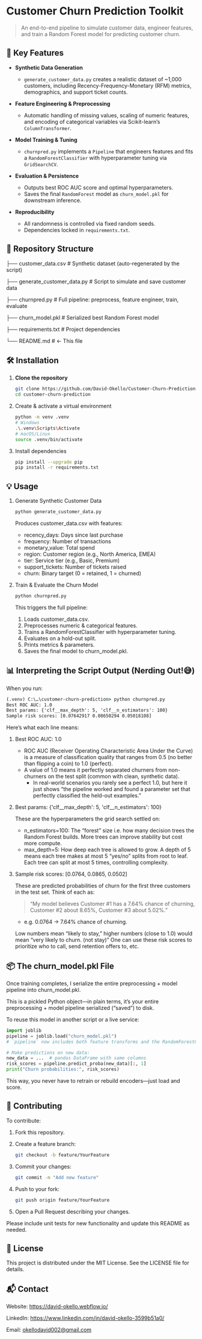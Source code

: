 # Customer Churn Prediction Toolkit

> An end-to-end pipeline to simulate customer data, engineer features, and train a  Random Forest model for predicting customer churn.


## 🚀 Key Features

- **Synthetic Data Generation**  
  - `generate_customer_data.py` creates a realistic dataset of ~1,000 customers, including Recency-Frequency-Monetary (RFM) metrics, demographics, and support ticket counts.

- **Feature Engineering & Preprocessing**  
  - Automatic handling of missing values, scaling of numeric features, and encoding of categorical variables via Scikit-learn’s `ColumnTransformer`.

- **Model Training & Tuning**  
  - `churnpred.py` implements a `Pipeline` that engineers features and fits a `RandomForestClassifier` with hyperparameter tuning via `GridSearchCV`.

- **Evaluation & Persistence**  
  - Outputs best ROC AUC score and optimal hyperparameters.  
  - Saves the final `RandomForest` model as `churn_model.pkl` for downstream inference.

- **Reproducibility**  
  - All randomness is controlled via fixed random seeds.  
  - Dependencies locked in `requirements.txt`.



## 📂 Repository Structure
  ├── customer_data.csv # Synthetic dataset (auto-regenerated by the script)
  
  ├── generate_customer_data.py # Script to simulate and save customer data
  
  ├── churnpred.py # Full pipeline: preprocess, feature engineer, train, evaluate
  
  ├── churn_model.pkl # Serialized best Random Forest model
  
  ├── requirements.txt # Project dependencies
  
  └── README.md # ← This file



## 🛠️ Installation

1. **Clone the repository**  
   ```bash
   git clone https://github.com/David-Okello/Customer-Churn-Prediction.git
   cd customer-churn-prediction
    ```
2. Create & activate a virtual environment
    ```bash
    python -m venv .venv
    # Windows
    .\.venv\Scripts\Activate
    # macOS/Linux
    source .venv/bin/activate
    ```
3. Install dependencies
    ```bash
    pip install --upgrade pip
    pip install -r requirements.txt
    ```
## 💡 Usage

1. Generate Synthetic Customer Data
    ```bash
    python generate_customer_data.py
    ```

    Produces customer_data.csv with features:

    - recency_days: Days since last purchase
    - frequency: Number of transactions
    - monetary_value: Total spend
    - region: Customer region (e.g., North America, EMEA)
    - tier: Service tier (e.g., Basic, Premium)
    - support_tickets: Number of tickets raised
    - churn: Binary target (0 = retained, 1 = churned)

2. Train & Evaluate the Churn Model
    ```bash
    python churnpred.py
    ```

    This triggers the full pipeline:

    1. Loads customer_data.csv.
    2. Preprocesses numeric & categorical features.
    3. Trains a RandomForestClassifier with hyperparameter tuning.
    4. Evaluates on a hold-out split.
    5. Prints metrics & parameters.
    6. Saves the final model to churn_model.pkl.

## 📊 Interpreting the Script Output (Nerding Out!😅)
When you run:
```cmd
(.venv) C:\…\customer-churn-prediction> python churnpred.py
Best ROC AUC: 1.0
Best params: {'clf__max_depth': 5, 'clf__n_estimators': 100}
Sample risk scores: [0.07642917 0.08650294 0.05018108]
```

Here’s what each line means:

1. Best ROC AUC: 1.0

    - ROC AUC (Receiver Operating Characteristic Area Under the Curve) is a measure of classification quality that ranges from 0.5 (no better than flipping a coin) to 1.0 (perfect).
    - A value of 1.0 means it perfectly separated churners from non-churners on the test split (common with clean, synthetic data).
        - In real-world scenarios you rarely see a perfect 1.0, but here it just shows “the pipeline worked and found a parameter set that perfectly classified the held-out examples.”

2. Best params: {'clf__max_depth': 5, 'clf__n_estimators': 100}
    
    These are the hyperparameters the grid search settled on:

    - n_estimators=100: The “forest” size i.e. how many decision trees the Random Forest builds. More trees can improve stability but cost more compute.
    - max_depth=5: 	How deep each tree is allowed to grow. A depth of 5 means each tree makes at most 5 “yes/no” splits from root to leaf. Each tree can split at most 5 times, controlling complexity.

3. Sample risk scores: [0.0764, 0.0865, 0.0502]

    These are predicted probabilities of churn for the first three customers in the test set. Think of each as:

    > “My model believes Customer #1 has a 7.64% chance of churning, Customer #2 about 8.65%, Customer #3 about 5.02%.”
    - e.g. 0.0764 → 7.64% chance of churning.

    Low numbers mean “likely to stay,” higher numbers (close to 1.0) would mean “very likely to churn. (not stay)” One can use these risk scores to prioritize who to call, send retention offers to, etc.


## 📦 The churn_model.pkl File
Once training completes, I serialize the entire preprocessing + model pipeline into churn_model.pkl.

This is a pickled Python object—in plain terms, it’s your entire preprocessing + model pipeline serialized (“saved”) to disk.


To reuse this model in another script or a live service:

```python
import joblib
pipeline = joblib.load("churn_model.pkl")
# `pipeline` now includes both feature transforms and the RandomForestClassifier

# Make predictions on new data:
new_data = ...  # pandas DataFrame with same columns
risk_scores = pipeline.predict_proba(new_data)[:, 1]
print("Churn probabilities:", risk_scores)
```

This way, you never have to retrain or rebuild encoders—just load and score.

## 🤝 Contributing
To contribute:

1. Fork this repository.

2. Create a feature branch:
    ```bash
    git checkout -b feature/YourFeature
    ```
3. Commit your changes:
    ```bash
    git commit -m "Add new feature"
    ```
4. Push to your fork:
    ```bash
    git push origin feature/YourFeature
    ```
5. Open a Pull Request describing your changes.

Please include unit tests for new functionality and update this README as needed.

## 📜 License
This project is distributed under the MIT License. See the LICENSE file for details.

## 📬 Contact
Website: https://david-okello.webflow.io/

LinkedIn: https://www.linkedin.com/in/david-okello-3599b51a0/

Email: okellodavid002@gmail.com 
